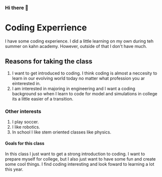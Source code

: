### Hi there 👋
# Coding Experrience
I have some coding experience. I did a little learning on my own during teh summer on kahn academy. However, outside of that I don't have much.

## Reasons for taking the class
1. I want to get introduced to coding. I think coding is almost a neccesity to learn in our evolving world today no matter what profession you ar einterested in.
2. I am interested in majoring in engineering and I want a coding background so when I learn to code for model and simulations in college its a little easier of a transition.

### Other interests
1. I play soccer.
2. I like robotics.
3. In school I like stem oriented classes like physics.

#### Goals for this class
In this class I just want to get a strong introduction to coding. I want to prepare myself for college, but I also just want to have some fun and create some cool things. I find coding interesting and look foward to learning a lot this year.

<!--
**afar05/afar05** is a ✨ _special_ ✨ repository because its `README.md` (this file) appears on your GitHub profile.

Here are some ideas to get you started:

- 🔭 I’m currently working on ...
- 🌱 I’m currently learning ...
- 👯 I’m looking to collaborate on ...
- 🤔 I’m looking for help with ...
- 💬 Ask me about ...
- 📫 How to reach me: ...
- 😄 Pronouns: ...
- ⚡ Fun fact: ...
-->
